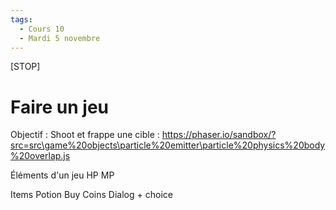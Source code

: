 ```yaml
---
tags:
  - Cours 10
  - Mardi 5 novembre
---
```


[STOP]

# Faire un jeu

Objectif : Shoot et frappe une cible : 
https://phaser.io/sandbox/?src=src\game%20objects\particle%20emitter\particle%20physics%20body%20overlap.js



Éléments d'un jeu 
HP
MP

Items
Potion
Buy
Coins
Dialog + choice

